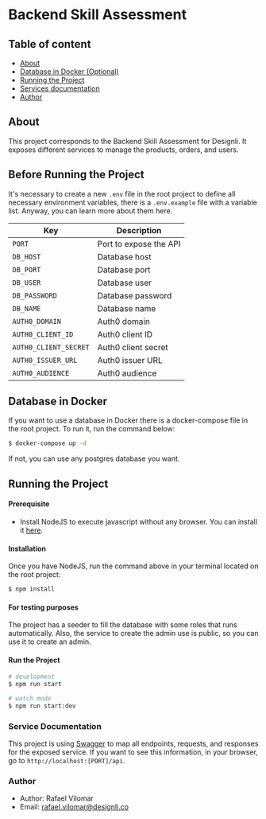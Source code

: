 # Backend Skill Assessment

## Table of content
- [About](#about)
- [Database in Docker (Optional)](#database-in-docker)
- [Running the Project](#running-the-project)
- [Services documentation](#services-documentation)
- [Author](#author)


## About

This project corresponds to the Backend Skill Assessment for Designli. It exposes different services to manage the products, orders, and users.

## Before Running the Project
It's necessary to create a new `.env` file in the root project to define all necessary environment variables, there is a `.env.example` file with a variable list. Anyway, you can learn more about them here.

| Key | Description |
|-----|-------------|
| `PORT` | Port to expose the API |
| `DB_HOST` | Database host |
| `DB_PORT` | Database port |
| `DB_USER` | Database user |
| `DB_PASSWORD` | Database password |
| `DB_NAME` | Database name |
| `AUTH0_DOMAIN` | Auth0 domain |
| `AUTH0_CLIENT_ID` | Auth0 client ID |
| `AUTH0_CLIENT_SECRET` | Auth0 client secret |
| `AUTH0_ISSUER_URL` | Auth0 issuer URL |
| `AUTH0_AUDIENCE` | Auth0 audience |

## Database in Docker
If you want to use a database in Docker there is a docker-compose file in the root project. To run it, run the command below:
```bash
$ docker-compose up -d
```

If not, you can use any postgres database you want.

## Running the Project

#### Prerequisite
- Install NodeJS to execute javascript without any browser. You can install it [here](https://nodejs.org/en/download/).

#### Installation
Once you have NodeJS, run the command above in your terminal located on the root project:
```bash
$ npm install
```

#### For testing purposes

The project has a seeder to fill the database with some roles that runs automatically. Also, the service to create the admin use is public, so you can use it to create an admin.

#### Run the Project
```bash
# development
$ npm run start

# watch mode
$ npm run start:dev
```

### Service Documentation
This project is using [Swagger](https://swagger.io/) to map all endpoints, requests, and responses for the exposed service. If you want to see this information, in your browser, go to `http://localhost:[PORT]/api`.
### Author
- Author: Rafael Vilomar
- Email: rafael.vilomar@designli.co
